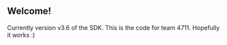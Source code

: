 ## Welcome!

Currently version v3.6 of the SDK. This is the code for team 4711. Hopefully it works :)
